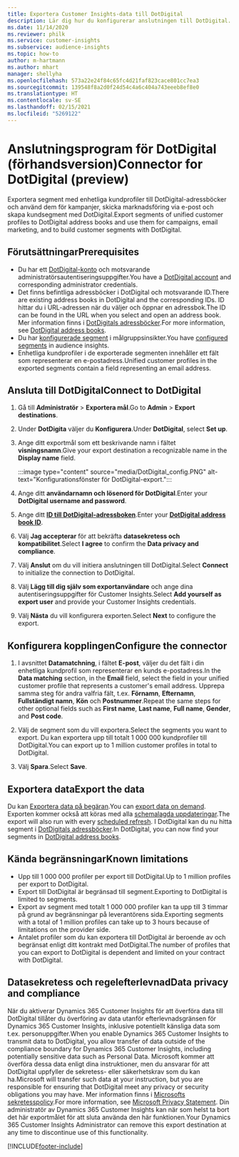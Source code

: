 ```yaml
---
title: Exportera Customer Insights-data till DotDigital
description: Lär dig hur du konfigurerar anslutningen till DotDigital.
ms.date: 11/14/2020
ms.reviewer: philk
ms.service: customer-insights
ms.subservice: audience-insights
ms.topic: how-to
author: m-hartmann
ms.author: mhart
manager: shellyha
ms.openlocfilehash: 573a22e24f84c65fc4d21faf823cace801cc7ea3
ms.sourcegitcommit: 139548f8a2d0f24d54c4a6c404a743eeeb8ef8e0
ms.translationtype: HT
ms.contentlocale: sv-SE
ms.lasthandoff: 02/15/2021
ms.locfileid: "5269122"
---
```

# <a name="connector-for-dotdigital-preview"></a><span data-ttu-id="18a2e-103">Anslutningsprogram för DotDigital (förhandsversion)</span><span class="sxs-lookup"><span data-stu-id="18a2e-103">Connector for DotDigital (preview)</span></span>

<span data-ttu-id="18a2e-104">Exportera segment med enhetliga kundprofiler till DotDigital-adressböcker och använd dem för kampanjer, skicka marknadsföring via e-post och skapa kundsegment med DotDigital.</span><span class="sxs-lookup"><span data-stu-id="18a2e-104">Export segments of unified customer profiles to DotDigital address books and use them for campaigns, email marketing, and to build customer segments with DotDigital.</span></span> 

## <a name="prerequisites"></a><span data-ttu-id="18a2e-105">Förutsättningar</span><span class="sxs-lookup"><span data-stu-id="18a2e-105">Prerequisites</span></span>

-   <span data-ttu-id="18a2e-106">Du har ett [DotDigital-konto](https://dotdigital.com/) och motsvarande administratörsautentiseringsuppgifter.</span><span class="sxs-lookup"><span data-stu-id="18a2e-106">You have a [DotDigital account](https://dotdigital.com/) and corresponding administrator credentials.</span></span>
-   <span data-ttu-id="18a2e-107">Det finns befintliga adressböcker i DotDigital och motsvarande ID.</span><span class="sxs-lookup"><span data-stu-id="18a2e-107">There are existing address books in DotDigital and the corresponding IDs.</span></span> <span data-ttu-id="18a2e-108">ID hittar du i URL-adressen när du väljer och öppnar en adressbok.</span><span class="sxs-lookup"><span data-stu-id="18a2e-108">The ID can be found in the URL when you select and open an address book.</span></span> <span data-ttu-id="18a2e-109">Mer information finns i [DotDigitals adressböcker](https://support.dotdigital.com/hc/articles/212211968-Creating-an-address-book).</span><span class="sxs-lookup"><span data-stu-id="18a2e-109">For more information, see [DotDigital address books](https://support.dotdigital.com/hc/articles/212211968-Creating-an-address-book).</span></span>
-   <span data-ttu-id="18a2e-110">Du har [konfigurerade segment](segments.md) i målgruppsinsikter.</span><span class="sxs-lookup"><span data-stu-id="18a2e-110">You have [configured segments](segments.md) in audience insights.</span></span>
-   <span data-ttu-id="18a2e-111">Enhetliga kundprofiler i de exporterade segmenten innehåller ett fält som representerar en e-postadress.</span><span class="sxs-lookup"><span data-stu-id="18a2e-111">Unified customer profiles in the exported segments contain a field representing an email address.</span></span>

## <a name="connect-to-dotdigital"></a><span data-ttu-id="18a2e-112">Ansluta till DotDigital</span><span class="sxs-lookup"><span data-stu-id="18a2e-112">Connect to DotDigital</span></span>

1. <span data-ttu-id="18a2e-113">Gå till **Administratör** > **Exportera mål**.</span><span class="sxs-lookup"><span data-stu-id="18a2e-113">Go to **Admin** > **Export destinations**.</span></span>

1. <span data-ttu-id="18a2e-114">Under **DotDigita** väljer du **Konfigurera**.</span><span class="sxs-lookup"><span data-stu-id="18a2e-114">Under **DotDigital**, select **Set up**.</span></span>

1. <span data-ttu-id="18a2e-115">Ange ditt exportmål som ett beskrivande namn i fältet **visningsnamn**.</span><span class="sxs-lookup"><span data-stu-id="18a2e-115">Give your export destination a recognizable name in the **Display name** field.</span></span>

   :::image type="content" source="media/DotDigital_config.PNG" alt-text="Konfigurationsfönster för DotDigital-export.":::

1. <span data-ttu-id="18a2e-117">Ange ditt **användarnamn och lösenord för DotDigital**.</span><span class="sxs-lookup"><span data-stu-id="18a2e-117">Enter your **DotDigital username and password**.</span></span>

1. <span data-ttu-id="18a2e-118">Ange ditt **[ID till DotDigital-adressboken](https://support.dotdigital.com/hc/articles/212211968-Creating-an-address-book)**.</span><span class="sxs-lookup"><span data-stu-id="18a2e-118">Enter your **[DotDigital address book ID](https://support.dotdigital.com/hc/articles/212211968-Creating-an-address-book)**.</span></span>

1. <span data-ttu-id="18a2e-119">Välj **Jag accepterar** för att bekräfta **datasekretess och kompatibilitet**.</span><span class="sxs-lookup"><span data-stu-id="18a2e-119">Select **I agree** to confirm the **Data privacy and compliance**.</span></span>

1. <span data-ttu-id="18a2e-120">Välj **Anslut** om du vill initiera anslutningen till DotDigital.</span><span class="sxs-lookup"><span data-stu-id="18a2e-120">Select **Connect** to initialize the connection to DotDigital.</span></span>

1. <span data-ttu-id="18a2e-121">Välj **Lägg till dig själv som exportanvändare** och ange dina autentiseringsuppgifter för Customer Insights.</span><span class="sxs-lookup"><span data-stu-id="18a2e-121">Select **Add yourself as export user** and provide your Customer Insights credentials.</span></span>

1. <span data-ttu-id="18a2e-122">Välj **Nästa** du vill konfigurera exporten.</span><span class="sxs-lookup"><span data-stu-id="18a2e-122">Select **Next** to configure the export.</span></span>

## <a name="configure-the-connector"></a><span data-ttu-id="18a2e-123">Konfigurera kopplingen</span><span class="sxs-lookup"><span data-stu-id="18a2e-123">Configure the connector</span></span>

1. <span data-ttu-id="18a2e-124">I avsnittet **Datamatchning**, i fältet **E-post**, väljer du det fält i din enhetliga kundprofil som representerar en kunds e-postadress.</span><span class="sxs-lookup"><span data-stu-id="18a2e-124">In the **Data matching** section, in the **Email** field, select the field in your unified customer profile that represents a customer's email address.</span></span> <span data-ttu-id="18a2e-125">Upprepa samma steg för andra valfria fält, t.ex. **Förnamn**, **Efternamn**, **Fullständigt namn**, **Kön** och **Postnummer**.</span><span class="sxs-lookup"><span data-stu-id="18a2e-125">Repeat the same steps for other optional fields such as **First name**, **Last name**, **Full name**, **Gender**, and **Post code**.</span></span>

1. <span data-ttu-id="18a2e-126">Välj de segment som du vill exportera.</span><span class="sxs-lookup"><span data-stu-id="18a2e-126">Select the segments you want to export.</span></span> <span data-ttu-id="18a2e-127">Du kan exportera upp till totalt 1 000 000 kundprofiler till DotDigital.</span><span class="sxs-lookup"><span data-stu-id="18a2e-127">You can export up to 1 million customer profiles in total to DotDigital.</span></span>

1. <span data-ttu-id="18a2e-128">Välj **Spara**.</span><span class="sxs-lookup"><span data-stu-id="18a2e-128">Select **Save**.</span></span>

## <a name="export-the-data"></a><span data-ttu-id="18a2e-129">Exportera data</span><span class="sxs-lookup"><span data-stu-id="18a2e-129">Export the data</span></span>

<span data-ttu-id="18a2e-130">Du kan [Exportera data på begäran](export-destinations.md).</span><span class="sxs-lookup"><span data-stu-id="18a2e-130">You can [export data on demand](export-destinations.md).</span></span> <span data-ttu-id="18a2e-131">Exporten kommer också att köras med alla [schemalagda uppdateringar](system.md#schedule-tab).</span><span class="sxs-lookup"><span data-stu-id="18a2e-131">The export will also run with every [scheduled refresh](system.md#schedule-tab).</span></span> <span data-ttu-id="18a2e-132">I DotDigital kan du nu hitta segment i [DotDigitals adressböcker](https://support.dotdigital.com/hc/articles/212211968-Creating-an-address-book).</span><span class="sxs-lookup"><span data-stu-id="18a2e-132">In DotDigital, you can now find your segments in [DotDigital address books](https://support.dotdigital.com/hc/articles/212211968-Creating-an-address-book).</span></span>

## <a name="known-limitations"></a><span data-ttu-id="18a2e-133">Kända begränsningar</span><span class="sxs-lookup"><span data-stu-id="18a2e-133">Known limitations</span></span>

- <span data-ttu-id="18a2e-134">Upp till 1 000 000 profiler per export till DotDigital.</span><span class="sxs-lookup"><span data-stu-id="18a2e-134">Up to 1 million profiles per export to DotDigital.</span></span>
- <span data-ttu-id="18a2e-135">Export till DotDigital är begränsad till segment.</span><span class="sxs-lookup"><span data-stu-id="18a2e-135">Exporting to DotDigital is limited to segments.</span></span>
- <span data-ttu-id="18a2e-136">Export av segment med totalt 1 000 000 profiler kan ta upp till 3 timmar på grund av begränsningar på leverantörens sida.</span><span class="sxs-lookup"><span data-stu-id="18a2e-136">Exporting segments with a total of 1 million profiles can take up to 3 hours because of limitations on the provider side.</span></span> 
- <span data-ttu-id="18a2e-137">Antalet profiler som du kan exportera till DotDigital är beroende av och begränsat enligt ditt kontrakt med DotDigital.</span><span class="sxs-lookup"><span data-stu-id="18a2e-137">The number of profiles that you can export to DotDigital is dependent and limited on your contract with DotDigital.</span></span>

## <a name="data-privacy-and-compliance"></a><span data-ttu-id="18a2e-138">Datasekretess och regelefterlevnad</span><span class="sxs-lookup"><span data-stu-id="18a2e-138">Data privacy and compliance</span></span>

<span data-ttu-id="18a2e-139">När du aktiverar Dynamics 365 Customer Insights för att överföra data till DotDigital tillåter du överföring av data utanför efterlevnadsgränsen för Dynamics 365 Customer Insights, inklusive potentiellt känsliga data som t.ex. personuppgifter.</span><span class="sxs-lookup"><span data-stu-id="18a2e-139">When you enable Dynamics 365 Customer Insights to transmit data to DotDigital, you allow transfer of data outside of the compliance boundary for Dynamics 365 Customer Insights, including potentially sensitive data such as Personal Data.</span></span> <span data-ttu-id="18a2e-140">Microsoft kommer att överföra dessa data enligt dina instruktioner, men du ansvarar för att DotDigital uppfyller de sekretess- eller säkerhetskrav som du kan ha.</span><span class="sxs-lookup"><span data-stu-id="18a2e-140">Microsoft will transfer such data at your instruction, but you are responsible for ensuring that DotDigital meet any privacy or security obligations you may have.</span></span> <span data-ttu-id="18a2e-141">Mer information finns i [Microsofts sekretesspolicy](https://go.microsoft.com/fwlink/?linkid=396732).</span><span class="sxs-lookup"><span data-stu-id="18a2e-141">For more information, see [Microsoft Privacy Statement](https://go.microsoft.com/fwlink/?linkid=396732).</span></span>
<span data-ttu-id="18a2e-142">Din administratör av Dynamics 365 Customer Insights kan när som helst ta bort det här exportmålet för att sluta använda den här funktionen.</span><span class="sxs-lookup"><span data-stu-id="18a2e-142">Your Dynamics 365 Customer Insights Administrator can remove this export destination at any time to discontinue use of this functionality.</span></span>


[!INCLUDE[footer-include](../includes/footer-banner.md)]